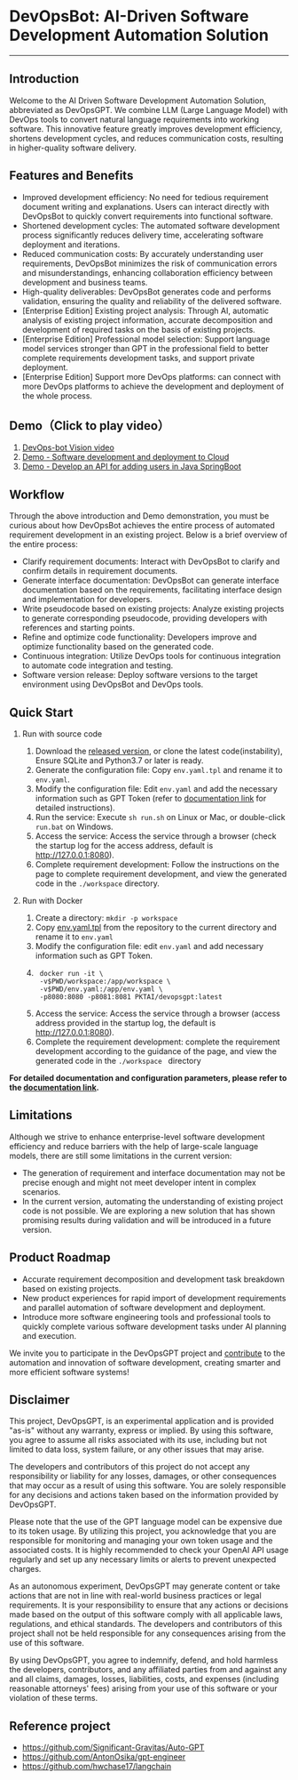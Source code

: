 # DevOpsBot: AI-Driven Software Development Automation Solution

<hr/>

## Introduction
Welcome to the AI Driven Software Development Automation Solution, abbreviated as DevOpsGPT. We combine LLM (Large Language Model) with DevOps tools to convert natural language requirements into working software. This innovative feature greatly improves development efficiency, shortens development cycles, and reduces communication costs, resulting in higher-quality software delivery.

## Features and Benefits

- Improved development efficiency: No need for tedious requirement document writing and explanations. Users can interact directly with DevOpsBot to quickly convert requirements into functional software.
- Shortened development cycles: The automated software development process significantly reduces delivery time, accelerating software deployment and iterations.
- Reduced communication costs: By accurately understanding user requirements, DevOpsBot minimizes the risk of communication errors and misunderstandings, enhancing collaboration efficiency between development and business teams.
- High-quality deliverables: DevOpsBot generates code and performs validation, ensuring the quality and reliability of the delivered software.
- [Enterprise Edition] Existing project analysis: Through AI, automatic analysis of existing project information, accurate decomposition and development of required tasks on the basis of existing projects.
- [Enterprise Edition] Professional model selection: Support language model services stronger than GPT in the professional field to better complete requirements development tasks, and support private deployment.
- [Enterprise Edition] Support more DevOps platforms: can connect with more DevOps platforms to achieve the development and deployment of the whole process.

## Demo（Click to play video）

1. <a href="https://www.youtube.com/watch?v=KGeWgM6HzR4" target="_blank">DevOps-bot Vision video</a>
2. <a href="https://www.youtube.com/watch?v=3peUJeB_afo" target="_blank">Demo - Software development and deployment to Cloud</a>
3. <a href="https://www.youtube.com/watch?v=IWUPbGrJQOU" target="_blank">Demo - Develop an API for adding users in Java SpringBoot</a>


## Workflow
Through the above introduction and Demo demonstration, you must be curious about how DevOpsBot achieves the entire process of automated requirement development in an existing project. Below is a brief overview of the entire process:


- Clarify requirement documents: Interact with DevOpsBot to clarify and confirm details in requirement documents.
- Generate interface documentation: DevOpsBot can generate interface documentation based on the requirements, facilitating interface design and implementation for developers.
- Write pseudocode based on existing projects: Analyze existing projects to generate corresponding pseudocode, providing developers with references and starting points.
- Refine and optimize code functionality: Developers improve and optimize functionality based on the generated code.
- Continuous integration: Utilize DevOps tools for continuous integration to automate code integration and testing.
- Software version release: Deploy software versions to the target environment using DevOpsBot and DevOps tools.

## Quick Start

1. Run with source code
    1. Download the [released version](https://github.com/PKTAI/DevOpsBot/releases), or clone the latest code(instability), Ensure SQLite and Python3.7 or later is ready.
    2. Generate the configuration file: Copy `env.yaml.tpl` and rename it to `env.yaml`.
    3. Modify the configuration file: Edit `env.yaml` and add the necessary information such as GPT Token (refer to [documentation link](docs/DOCUMENT.md) for detailed instructions).
    4. Run the service: Execute `sh run.sh` on Linux or Mac, or double-click `run.bat` on Windows.
    5. Access the service: Access the service through a browser (check the startup log for the access address, default is http://127.0.0.1:8080).
    6. Complete requirement development: Follow the instructions on the page to complete requirement development, and view the generated code in the `./workspace` directory.

2. Run with Docker
    1. Create a directory: `mkdir -p workspace`
    2. Copy [env.yaml.tpl](https://github.com/PKTAI/DevOpsBot/blob/master/env.yaml.tpl) from the repository to the current directory and rename it to `env.yaml`
    3. Modify the configuration file: edit `env.yaml` and add necessary information such as GPT Token.
    4. ```
        docker run -it \
        -v$PWD/workspace:/app/workspace \
        -v$PWD/env.yaml:/app/env.yaml \
        -p8080:8080 -p8081:8081 PKTAI/devopsgpt:latest
        ```
    5. Access the service: Access the service through a browser (access address provided in the startup log, the default is http://127.0.0.1:8080).
    6. Complete the requirement development: complete the requirement development according to the guidance of the page, and view the generated code in the `./workspace ` directory

**For detailed documentation and configuration parameters, please refer to the [documentation link](docs/DOCUMENT.md).**


## Limitations
Although we strive to enhance enterprise-level software development efficiency and reduce barriers with the help of large-scale language models, there are still some limitations in the current version:

- The generation of requirement and interface documentation may not be precise enough and might not meet developer intent in complex scenarios.
- In the current version, automating the understanding of existing project code is not possible. We are exploring a new solution that has shown promising results during validation and will be introduced in a future version.

## Product Roadmap

- Accurate requirement decomposition and development task breakdown based on existing projects.
- New product experiences for rapid import of development requirements and parallel automation of software development and deployment.
- Introduce more software engineering tools and professional tools to quickly complete various software development tasks under AI planning and execution.

We invite you to participate in the DevOpsGPT project and [contribute](./docs/CONTRIBUTING.md) to the automation and innovation of software development, creating smarter and more efficient software systems!

## Disclaimer

This project, DevOpsGPT, is an experimental application and is provided "as-is" without any warranty, express or implied. By using this software, you agree to assume all risks associated with its use, including but not limited to data loss, system failure, or any other issues that may arise.

The developers and contributors of this project do not accept any responsibility or liability for any losses, damages, or other consequences that may occur as a result of using this software. You are solely responsible for any decisions and actions taken based on the information provided by DevOpsGPT.

Please note that the use of the GPT language model can be expensive due to its token usage. By utilizing this project, you acknowledge that you are responsible for monitoring and managing your own token usage and the associated costs. It is highly recommended to check your OpenAI API usage regularly and set up any necessary limits or alerts to prevent unexpected charges.

As an autonomous experiment, DevOpsGPT may generate content or take actions that are not in line with real-world business practices or legal requirements. It is your responsibility to ensure that any actions or decisions made based on the output of this software comply with all applicable laws, regulations, and ethical standards. The developers and contributors of this project shall not be held responsible for any consequences arising from the use of this software.

By using DevOpsGPT, you agree to indemnify, defend, and hold harmless the developers, contributors, and any affiliated parties from and against any and all claims, damages, losses, liabilities, costs, and expenses (including reasonable attorneys' fees) arising from your use of this software or your violation of these terms.

## Reference project
- https://github.com/Significant-Gravitas/Auto-GPT
- https://github.com/AntonOsika/gpt-engineer
- https://github.com/hwchase17/langchain
